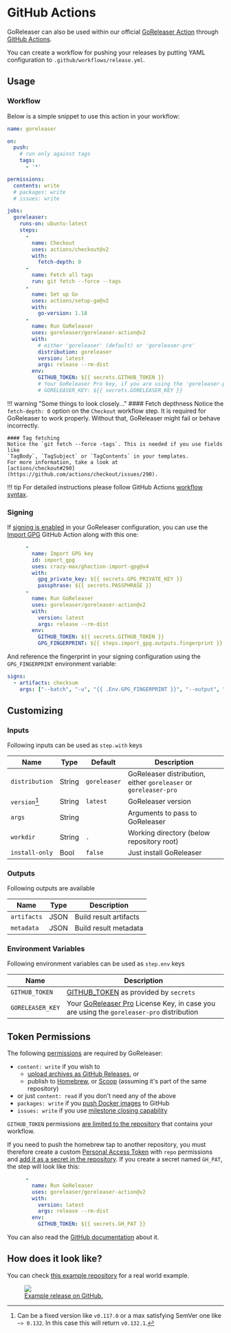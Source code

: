 # GitHub Actions

GoReleaser can also be used within our official [GoReleaser Action][goreleaser-action]
through [GitHub Actions][actions].

You can create a workflow for pushing your releases by putting YAML configuration to
`.github/workflows/release.yml`.

## Usage

### Workflow

Below is a simple snippet to use this action in your workflow:

```yaml
name: goreleaser

on:
  push:
    # run only against tags
    tags:
      - '*'

permissions:
  contents: write
  # packages: write
  # issues: write

jobs:
  goreleaser:
    runs-on: ubuntu-latest
    steps:
      -
        name: Checkout
        uses: actions/checkout@v2
        with:
          fetch-depth: 0
      -
        name: Fetch all tags
        run: git fetch --force --tags
      -
        name: Set up Go
        uses: actions/setup-go@v2
        with:
          go-version: 1.18
      -
        name: Run GoReleaser
        uses: goreleaser/goreleaser-action@v2
        with:
          # either 'goreleaser' (default) or 'goreleaser-pro'
          distribution: goreleaser
          version: latest
          args: release --rm-dist
        env:
          GITHUB_TOKEN: ${{ secrets.GITHUB_TOKEN }}
          # Your GoReleaser Pro key, if you are using the 'goreleaser-pro' distribution
          # GORELEASER_KEY: ${{ secrets.GORELEASER_KEY }}
```

!!! warning "Some things to look closely..."
    #### Fetch depthness
    Notice the `fetch-depth: 0` option on the `Checkout` workflow step.
    It is required for GoReleaser to work properly.
    Without that, GoReleaser might fail or behave incorrectly.

    #### Tag fetching
    Notice the `git fetch --force -tags`. This is needed if you use fields like
    `TagBody`, `TagSubject` or `TagContents` in your templates.
    For more information, take a look at
    [actions/checkout#290](https://github.com/actions/checkout/issues/290).

!!! tip
    For detailed instructions please follow GitHub Actions [workflow syntax][syntax].

### Signing

If [signing is enabled][signing] in your GoReleaser configuration, you can use the [Import GPG][import-gpg]
GitHub Action along with this one:

```yaml
      -
        name: Import GPG key
        id: import_gpg
        uses: crazy-max/ghaction-import-gpg@v4
        with:
          gpg_private_key: ${{ secrets.GPG_PRIVATE_KEY }}
          passphrase: ${{ secrets.PASSPHRASE }}
      -
        name: Run GoReleaser
        uses: goreleaser/goreleaser-action@v2
        with:
          version: latest
          args: release --rm-dist
        env:
          GITHUB_TOKEN: ${{ secrets.GITHUB_TOKEN }}
          GPG_FINGERPRINT: ${{ steps.import_gpg.outputs.fingerprint }}
```

And reference the fingerprint in your signing configuration using the `GPG_FINGERPRINT` environment variable:

```yaml
signs:
  - artifacts: checksum
    args: ["--batch", "-u", "{{ .Env.GPG_FINGERPRINT }}", "--output", "${signature}", "--detach-sign", "${artifact}"]
```

## Customizing

### Inputs

Following inputs can be used as `step.with` keys

| Name             | Type    | Default      | Description                                                      |
|------------------|---------|--------------|------------------------------------------------------------------|
| `distribution`   | String  | `goreleaser` | GoReleaser distribution, either `goreleaser` or `goreleaser-pro` |
| `version`[^1]    | String  | `latest`     | GoReleaser version                                               |
| `args`           | String  |              | Arguments to pass to GoReleaser                                  |
| `workdir`        | String  | `.`          | Working directory (below repository root)                        |
| `install-only`   | Bool    | `false`      | Just install GoReleaser                                          |

[^1]: Can be a fixed version like `v0.117.0` or a max satisfying SemVer one like `~> 0.132`. In this case this will return `v0.132.1`.

### Outputs

Following outputs are available

| Name              | Type    | Description                           |
|-------------------|---------|---------------------------------------|
| `artifacts`       | JSON    | Build result artifacts |
| `metadata`        | JSON    | Build result metadata |

### Environment Variables

Following environment variables can be used as `step.env` keys

| Name             | Description                           |
|------------------|---------------------------------------|
| `GITHUB_TOKEN`   | [GITHUB_TOKEN](https://help.github.com/en/actions/configuring-and-managing-workflows/authenticating-with-the-github_token) as provided by `secrets` |
| `GORELEASER_KEY` | Your [GoReleaser Pro](https://goreleaser.com/pro) License Key, in case you are using the `goreleaser-pro` distribution                              |

## Token Permissions

The following [permissions](https://docs.github.com/en/actions/reference/authentication-in-a-workflow#permissions-for-the-github_token) are required by GoReleaser:

 - `content: write` if you wish to
    - [upload archives as GitHub Releases](/customization/release/), or
    - publish to [Homebrew](/customization/homebrew/), or [Scoop](/customization/scoop/) (assuming it's part of the same repository)
 - or just `content: read` if you don't need any of the above
 - `packages: write` if you [push Docker images](/customization/docker/) to GitHub
 - `issues: write` if you use [milestone closing capability](/customization/milestone/)

`GITHUB_TOKEN` permissions [are limited to the repository][about-github-token] that contains your workflow.

If you need to push the homebrew tap to another repository, you must therefore create a custom
[Personal Access Token][pat] with `repo` permissions and [add it as a secret in the repository][secrets]. If you
create a secret named `GH_PAT`, the step will look like this:

```yaml
      -
        name: Run GoReleaser
        uses: goreleaser/goreleaser-action@v2
        with:
          version: latest
          args: release --rm-dist
        env:
          GITHUB_TOKEN: ${{ secrets.GH_PAT }}
```

You can also read the [GitHub documentation](https://docs.github.com/en/github/authenticating-to-github/creating-a-personal-access-token) about it.

## How does it look like?

You can check [this example repository](https://github.com/goreleaser/example) for a real world example.

<a href="https://github.com/goreleaser/example/releases">
  <figure>
    <img src="https://img.carlosbecker.dev/goreleaser-github.png"/>
    <figcaption>Example release on GitHub.</figcaption>
  </figure>
</a>

[goreleaser-action]: https://github.com/goreleaser/goreleaser-action
[actions]: https://github.com/features/actions
[syntax]: https://help.github.com/en/articles/workflow-syntax-for-github-actions#About-yaml-syntax-for-workflows
[signing]: https://goreleaser.com/customization/sign/
[import-gpg]: https://github.com/crazy-max/ghaction-import-gpg
[github-token]: https://help.github.com/en/actions/configuring-and-managing-workflows/authenticating-with-the-github_token
[about-github-token]: https://help.github.com/en/actions/configuring-and-managing-workflows/authenticating-with-the-github_token#about-the-github_token-secret
[pat]: https://help.github.com/articles/creating-a-personal-access-token-for-the-command-line/
[secrets]: https://help.github.com/en/actions/automating-your-workflow-with-github-actions/creating-and-using-encrypted-secrets
